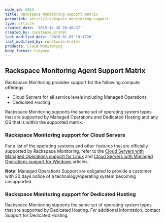 ```yaml
---
node_id: 5053
title: Rackspace Monitoring support matrix
permalink: article/rackspace-monitoring-support
type: article
created_date: '2015-12-10 20:40:37'
created_by: constanze.kratel
last_modified_date: '2016-01-07 19:1726'
last_modified_by: constanze.kratel
products: Cloud Monitoring
body_format: tinymce
---
```


Rackspace Monitoring Agent Support Matrix
-----------------------------------------

Rackspace Monitoring provides support for the following compute
offerings:

-   Cloud Servers for all service levels including Managed Operations
-   Dedicated Hosting

Rackspace Monitoring supports the same set of operating system types
that are supported by Managed Operations and Dedicated Hosting and any
OS that is within the supported matrix.

### Rackspace Monitoring support for Cloud Servers

For a list of the operating systems and other features that are
officially supported by Rackspace Monitoring, refer to the [Cloud
Servers with Managed Operations support for
Linux](http://www.rackspace.com/knowledge_center/article/cloud-servers-with-managed-operations-support-for-linux) 
and [Cloud Servers with Managed Operations support for
Windows](http://www.rackspace.com/knowledge_center/article/cloud-servers-with-managed-operations-support-for-windows)
articles.

**Note:** Managed Operations Support are obligated to provide a customer
with 30 days notice of a technology/operating system becoming
unsupported. 

### Rackspace Monitoring support for Dedicated Hosting

Rackspace Monitoring supports the same set of operating system types
that are supported by Dedicated Hosting. For additional information,
contact Support for Dedicated Hosting.

